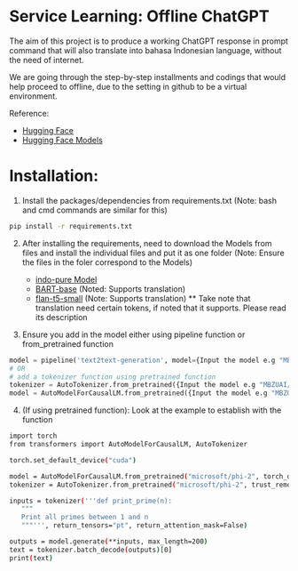 # Service Learning: Offline ChatGPT
The aim of this project is to produce a working ChatGPT response in prompt command that will also translate into bahasa Indonesian language, without the need of internet.

We are going through the step-by-step installments and codings that would help proceed to offline, due to the setting in github to be a virtual environment.

Reference:
- [Hugging Face](https://huggingface.co/)
- [Hugging Face Models](https://huggingface.co/models)

# Installation:
1. Install the packages/dependencies from requirements.txt (Note: bash and cmd commands are similar for this)
```bash
pip install -r requirements.txt
```
2. After installing the requirements, need to download the Models from files and install the individual files and put it as one folder (Note: Ensure the files in the foler correspond to the Models)
    - [indo-pure Model](https://huggingface.co/CLAck/indo-pure/tree/main)
    - [BART-base](https://huggingface.co/facebook/bart-base) (Noted: Supports translation)
    - [flan-t5-small](https://huggingface.co/google/flan-t5-small) (Note: Supports translation)
** Take note that translation need certain tokens, if noted that it supports. Please read its description

3. Ensure you add in the model either using pipeline function or from_pretrained function
```python
model = pipeline('text2text-generation', model={Input the model e.g "MBZUAI/LaMini-Flan-T5-248M"})
# OR
# add a tokenizer function using pretrained function
tokenizer = AutoTokenizer.from_pretrained({Input the model e.g "MBZUAI/LaMini-Flan-T5-248M"})
model = AutoModelForCausalLM.from_pretrained({Input the model e.g "MBZUAI/LaMini-Flan-T5-248M"})
```
4. (If using pretrained function): Look at the example to establish with the function
```bash
import torch
from transformers import AutoModelForCausalLM, AutoTokenizer

torch.set_default_device("cuda")

model = AutoModelForCausalLM.from_pretrained("microsoft/phi-2", torch_dtype="auto", trust_remote_code=True)
tokenizer = AutoTokenizer.from_pretrained("microsoft/phi-2", trust_remote_code=True)

inputs = tokenizer('''def print_prime(n):
   """
   Print all primes between 1 and n
   """''', return_tensors="pt", return_attention_mask=False)

outputs = model.generate(**inputs, max_length=200)
text = tokenizer.batch_decode(outputs)[0]
print(text)
```
